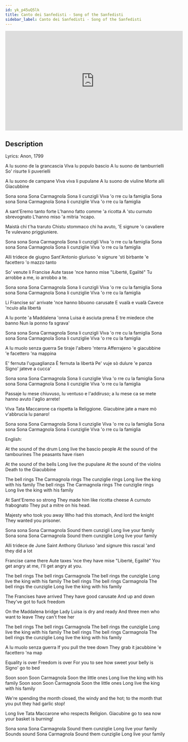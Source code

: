 ```yaml
---
id: yk_p45uQ5lk
title: Canto dei Sanfedisti - Song of the Sanfedisti
sidebar_label: Canto dei Sanfedisti - Song of the Sanfedisti
---
```


<iframe
  width="560"
  height="315"
  src="https://www.youtube.com/embed/yk_p45uQ5lk"
  title="YouTube video player"
  frameborder="0"
  allow="accelerometer; autoplay; clipboard-write; encrypted-media; gyroscope; picture-in-picture; web-share"
  referrerpolicy="strict-origin-when-cross-origin"
  allowfullscreen
></iframe>

## Description

Lyrics: Anon, 1799

A lu suono de la grancascia
Viva lu populo bascio
A lu suono de tamburrielli
So' risurte li puverielli

A lu suono de campane
Viva viva li pupulane
A lu suono de viuline
Morte alli Giacubbine
 
Sona sona
Sona Carmagnola
Sona li cunzigli
Viva 'o rre cu la famiglia
Sona sona
Sona Carmagnola
Sona li cunziglie
Viva 'o rre cu la famiglia


A sant'Eremo tanto forte
L'hanno fatto comme 'a ricotta
A 'stu curnuto sbrevognato
L'hanno miso 'a mitria 'ncapo.

Maistà chi t'ha traruto
Chistu stommaco chi ha avuto,
'E signure 'o cavaliere
Te vulevano priggiuniere.

Sona sona
Sona Carmagnola
Sona li cunzigli
Viva 'o rre cu la famiglia
Sona sona
Sona Carmagnola
Sona li cunziglie
Viva 'o rre cu la famiglia


Alli tridece de giugno
Sant'Antonio gluriuso
'e signure 'sti birbante
'e facettero 'o mazzo tanto
 
So' venute li Francise
Aute tasse 'nce hanno mise
"Liberté, Egalité"
Tu arrobbe a me, io arrobbo a te.
 
Sona sona
Sona Carmagnola
Sona li cunzigli
Viva 'o rre cu la famiglia
Sona sona
Sona Carmagnola
Sona li cunziglie
Viva 'o rre cu la famiglia

 
Li Francise so' arrivate
'nce hanno bbuono carusate
E vualà e vualà
Cavece 'nculo alla libertà
 
A lu ponte 'a Maddalena
'onna Luisa è asciuta prena
E tre miedece che banno
Nun la ponno fa sgrava'
 
Sona sona
Sona Carmagnola
Sona li cunzigli
Viva 'o rre cu la famiglia
Sona sona
Sona Carmagnola
Sona li cunziglie
Viva 'o rre cu la famiglia

 
A lu muolo senza guerra
Se tiraje l'albero 'nterra
Afferrajeno 'e giacubbine
'e facettero 'na mappina
 
E' fernuta l'uguaglianza
È fernuta la libertà
Pe' vuje sò dulure 'e panza
Signo' jateve a cucca'
 
Sona sona
Sona Carmagnola
Sona li cunziglie
Viva 'o rre cu la famiglia
Sona sona
Sona Carmagnola
Sona li cunziglie
Viva 'o rre cu la famiglia


Passaje lu mese chiuvuso,
lu ventuso e l'addiruso;
a lu mese ca se mete
hanno avuto l'aglio arrete!

Viva Tata Maccarone
ca rispetta la Religgione.
Giacubine jate a mare
mò v'abbrucia lu panaro!

Sona sona
Sona Carmagnola
Sona li cunziglie
Viva 'o rre cu la famiglia
Sona sona
Sona Carmagnola
Sona li cunziglie
Viva 'o rre cu la famiglia

English:

At the sound of the drum
Long live the bascio people
At the sound of the tambourines
The peasants have risen

At the sound of the bells
Long live the pupulane
At the sound of the violins
Death to the Giacubbine

The bell rings
The Carmagnola rings
The cunziglie rings
Long live the king with his family
The bell rings
The Carmagnola rings
The cunziglie rings
Long live the king with his family

At Sant'Eremo so strong
They made him like ricotta cheese
A curnuto frabognato
They put a mitre on his head.

Majesty who took you away
Who had this stomach,
And lord the knight
They wanted you prisoner.

Sona sona
Sona Carmagnola
Sound them cunzigli
Long live your family
Sona sona
Sona Carmagnola
Sound them cunziglie
Long live your family


Alli tridece de June
Saint Anthony Gluriuso
'and signure this rascal
'and they did a lot

Francise came there
Aute taxes 'nce they have mise
"Liberté, Egalité"
You get angry at me, I'll get angry at you.

The bell rings
The bell rings Carmagnola
The bell rings the cunziglie
Long live the king with his family
The bell rings
The bell rings Carmagnola
The bell rings the cunziglie
Long live the king with his family

The Francises have arrived
They have good carusate
And up and down
They've got to fuck freedom

On the Maddalena bridge
Lady Luisa is dry and ready
And three men who want to leave
They can't free her

The bell rings
The bell rings Carmagnola
The bell rings the cunziglie
Long live the king with his family
The bell rings
The bell rings Carmagnola
The bell rings the cunziglie
Long live the king with his family

A lu muolo senza guerra
If you pull the tree down
They grab it jacubbine
'e facettero 'na map

Equality is over
Freedom is over
For you to see how sweet your belly is
Signo' go to bed

Soon soon
Soon Carmagnola
Soon the little ones
Long live the king with his family
Soon soon
Soon Carmagnola
Soon the little ones
Long live the king with his family

We're spending the month closed,
the windy and the hot;
to the month that you put
they had garlic stop!

Long live Tata Maccarone
who respects Religion.
Giacubine go to sea
now your basket is burning!

Sona sona
Sona Carmagnola
Sound them cunziglie
Long live your family
Sounds sound
Sona Carmagnola
Sound them cunziglie
Long live your family
